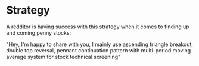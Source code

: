 # Strategy

A redditor is having success with this strategy when it comes to finding up and coming penny stocks:

"Hey, I'm happy to share with you, I mainly use ascending triangle breakout, double top reversal, pennant continuation pattern with multi-period moving average system for stock technical screening"